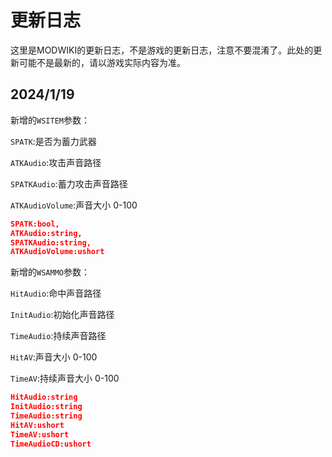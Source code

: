 # 更新日志

这里是MODWIKI的更新日志，不是游戏的更新日志，注意不要混淆了。此处的更新可能不是最新的，请以游戏实际内容为准。

## 2024/1/19

新增的`WSITEM`参数：

`SPATK`:是否为蓄力武器

`ATKAudio`:攻击声音路径

`SPATKAudio`:蓄力攻击声音路径

`ATKAudioVolume`:声音大小 0-100

```json
SPATK:bool,
ATKAudio:string,
SPATKAudio:string,
ATKAudioVolume:ushort
```

新增的`WSAMMO`参数：

`HitAudio`:命中声音路径

`InitAudio`:初始化声音路径

`TimeAudio`:持续声音路径

`HitAV`:声音大小 0-100

`TimeAV`:持续声音大小 0-100

```json
HitAudio:string
InitAudio:string
TimeAudio:string
HitAV:ushort
TimeAV:ushort
TimeAudioCD:ushort
```

